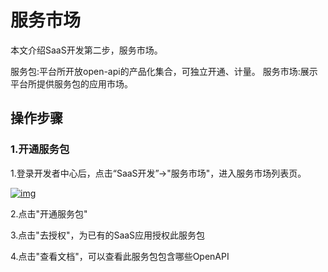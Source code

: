 # 服务市场
本文介绍SaaS开发第二步，服务市场。

服务包:平台所开放open-api的产品化集合，可独立开通、计量。
服务市场:展示平台所提供服务包的应用市场。

## **操作步骤**

### **1.开通服务包**
1.登录开发者中心后，点击“SaaS开发”→"服务市场"，进入服务市场列表页。

<a data-fancybox title="img" href="/guide/image2022-0706-02.png?version=1&modificationDate=1646655516000&api=v2">![img](/guide/image2022-0706-02.png?version=1&modificationDate=1646655516000&api=v2)</a>

2.点击"开通服务包"

3.点击"去授权"，为已有的SaaS应用授权此服务包

4.点击"查看文档"，可以查看此服务包包含哪些OpenAPI